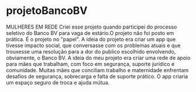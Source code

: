 # projetoBancoBV
MULHERES EM REDE
Criei esse projeto quando participei do processo seletivo do Banco BV para vaga de estário.O projeto não foi posto em prática. É o projeto no "papel". A ideia do projeto era criar um app que tivesse impacto social, que conversasse com os problemas atuais e que trouxesse uma resolução para a dor do publico escolhido envolvendo, obviamente, o Banco BV. 
A ideia do meu projeto era criar uma rede de apoio para mães que trabalham, com foco em segurança, suporte jurídico e comunidade. Muitas mães que conciliam trabalho e maternidade enfrentam desafios de segurança, sobrecarga e falta de suporte prático. O app criaria um espaço seguro de troca e ajuda mútua.

